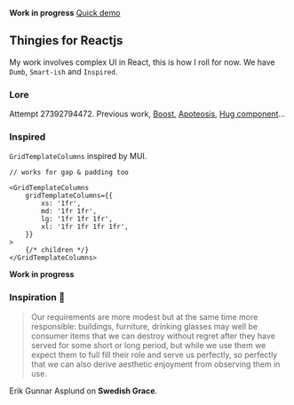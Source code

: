 **Work in progress** [Quick demo](https://polmoneys.github.io/react-thingie)

## Thingies for Reactjs

My work involves complex UI in React, this is how I roll for now.
We have `Dumb`, `Smart-ish` and `Inspired`.

### Lore

Attempt 27392794472. Previous work, [Boost](https://github.com/polmoneys/boost), [Apoteosis](https://www.apotheosis.party/), [Hug component](https://github.com/polmoneys/Hug)...

### Inspired

`GridTemplateColumns` inspired by MUI.

```tsx
// works for gap & padding too

<GridTemplateColumns
    gridTemplateColumns={{
        xs: '1fr',
        md: '1fr 1fr',
        lg: '1fr 1fr 1fr',
        xl: '1fr 1fr 1fr 1fr',
    }}
>
    {/* children */}
</GridTemplateColumns>
```

**Work in progress**

### Inspiration 💐

> Our requirements are more modest but at the same time more responsible:
> buildings, furniture, drinking glasses may well be consumer items that
> we can destroy without regret after they have served for some short or
> long period, but while we use them we expect them to full fill their role and serve us perfectly, so perfectly that we can also derive aesthetic
> enjoyment from observing them in use.

Erik Gunnar Asplund on **Swedish Grace**.
